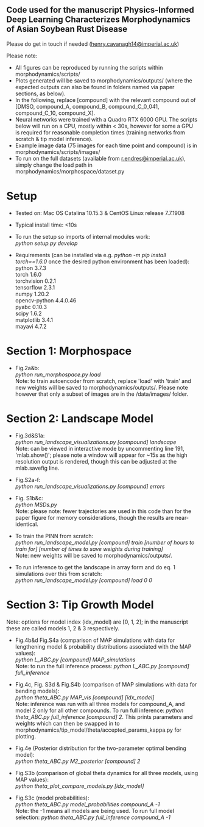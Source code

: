## Code used for the manuscript Physics-Informed Deep Learning Characterizes Morphodynamics of Asian Soybean Rust Disease
Please do get in touch if needed (henry.cavanagh14@imperial.ac.uk)


Please note:
- All figures can be reproduced by running the scripts within morphodynamics/scripts/
- Plots generated will be saved to morphodynamics/outputs/ (where the expected outputs can also be found in folders named via paper sections, as below).
- In the following, replace [compound] with the relevant compound out of [DMSO, compound_A, compound_B, compound_C_0_041, compound_C_10, compound_X].  
- Neural networks were trained with a Quadro RTX 6000 GPU. The scripts below will run on a CPU, mostly within < 30s, however for some a GPU is required for reasonable completion times (training networks from scratch & tip model inference).
- Example image data (75 images for each time point and compound) is in morphodynamics/scripts/images/
- To run on the full datasets (available from r.endres@imperial.ac.uk), simply change the load path in morphodynamics/morphospace/dataset.py




# Setup

- Tested on: Mac OS Catalina 10.15.3 & CentOS Linux release 7.7.1908
- Typical install time: <10s

- To run the setup so imports of internal modules work:    
*python setup.py develop*

- Requirements (can be installed via e.g. *python -m pip install torch==1.6.0* once the desired python environment has been loaded):     
python 3.7.3      
torch 1.6.0    
torchvision 0.2.1    
tensorflow 2.3.1  
numpy 1.20.2  
opencv-python 4.4.0.46  
pyabc 0.10.3  
scipy 1.6.2  
matplotlib 3.4.1  
mayavi 4.7.2  






# Section 1: Morphospace

- Fig.2a&b:   
*python run_morphospace.py load*    
Note: to train autoencoder from scratch, replace 'load' with 'train' and new weights will be saved to morphodynamics/outputs/. Please note however that only a subset of images are in the /data/images/ folder.



# Section 2: Landscape Model


- Fig.3d&S1a:  
*python run_landscape_visualizations.py [compound] landscape*   
Note: can be viewed in interactive mode by uncommenting line 191, 'mlab.show()'; please note a window will appear for ~15s as the high resolution output is rendered, though this can be adjusted at the mlab.savefig line.

- Fig.S2a-f:  
*python run_landscape_visualizations.py [compound] errors*

- Fig. S1b&c:  
*python MSDs.py*   
Note: please note: fewer trajectories are used in this code than for the paper figure for memory considerations, though the results are near-identical.

- To train the PINN from scratch:  
*python run_landscape_model.py [compound] train [number of hours to train for] [number of times to save weights during training]*   
Note: new weights will be saved to morphodynamics/outputs/.

- To run inference to get the landscape in array form and do eq. 1 simulations over this from scratch:    
*python run_landscape_model.py [compound] load 0 0*




# Section 3: Tip Growth Model

Note: options for model index (idx_model) are [0, 1, 2]; in the manuscript these are called models 1, 2 & 3 respectively.

- Fig.4b&d Fig.S4a (comparison of MAP simulations with data for lengthening model & probability distributions associated with the MAP values):  
*python L_ABC.py [compound] MAP_simulations*    
Note: to run the full inference process: *python L_ABC.py [compound] full_inference*

- Fig.4c, Fig. S3d & Fig.S4b (comparison of MAP simulations with data for bending models):  
*python theta_ABC.py MAP_vis [compound] [idx_model]*    
Note: inference was run with all three models for compound_A, and model 2 only for all other compounds. To run full inference: *python theta_ABC.py full_inference [compound] 2*. This prints parameters and weights which can then be swapped in to morphodynamics/tip_model/theta/accepted_params_kappa.py for plotting.

- Fig.4e (Posterior distribution for the two-parameter optimal bending model):  
*python theta_ABC.py M2_posterior [compound] 2*

- Fig.S3b (comparison of global theta dynamics for all three models, using MAP values):  
*python theta_plot_compare_models.py [idx_model]*

- Fig.S3c (model probabilities):  
*python theta_ABC.py model_probabilities compound_A -1*   
Note: the -1 means all models are being used. To run full model selection: *python theta_ABC.py full_inference compound_A -1*
